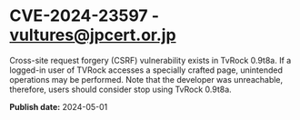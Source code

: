 # CVE-2024-23597 - vultures@jpcert.or.jp

Cross-site request forgery (CSRF) vulnerability exists in TvRock 0.9t8a. If a logged-in user of TVRock accesses a specially crafted page, unintended operations may be performed. Note that the developer was unreachable, therefore, users should consider stop using TvRock 0.9t8a.

**Publish date:** 2024-05-01
